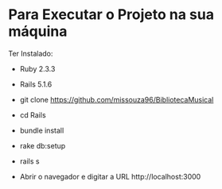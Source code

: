 # Para Executar o Projeto na sua máquina

Ter Instalado:

* Ruby 2.3.3

* Rails 5.1.6

* git clone https://github.com/missouza96/BibliotecaMusical

* cd Rails

* bundle install

* rake db:setup

* rails s

* Abrir o navegador e digitar a URL http://localhost:3000
